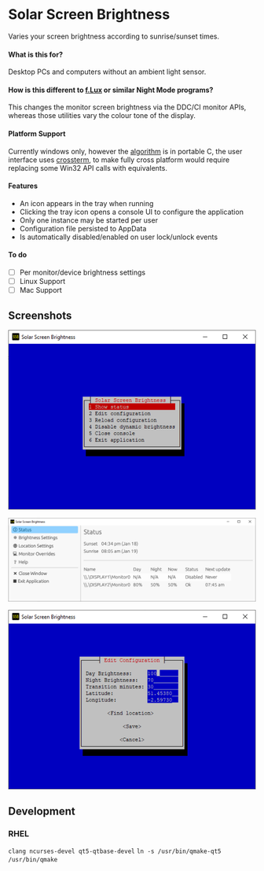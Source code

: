 # Solar Screen Brightness

Varies your screen brightness according to sunrise/sunset times.

#### What is this for?
Desktop PCs and computers without an ambient light sensor.

#### How is this different to [f.Lux](https://justgetflux.com/) or similar Night Mode programs?
This changes the monitor screen brightness via the DDC/CI monitor APIs, whereas those utilities vary the colour tone of the display.

#### Platform Support
Currently windows only, however the [algorithm](https://github.com/jacob-pro/sunrise-sunset-calculator) is in portable C, the user interface uses [crossterm](https://github.com/crossterm-rs/crossterm), to make fully cross platform would require replacing some Win32 API calls with equivalents. 

#### Features
- An icon appears in the tray when running
- Clicking the tray icon opens a console UI to configure the application
- Only one instance may be started per user
- Configuration file persisted to AppData
- Is automatically disabled/enabled on user lock/unlock events

#### To do
- [ ] Per monitor/device brightness settings
- [ ] Linux Support
- [ ] Mac Support

## Screenshots

![](./screenshots/main.png)

![](./screenshots/status.png)

![](./screenshots/edit_config.png)


## Development

### RHEL

`clang ncurses-devel qt5-qtbase-devel`
`ln -s /usr/bin/qmake-qt5 /usr/bin/qmake`
